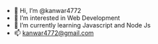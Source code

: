 - 👋 Hi, I’m @kanwar4772
- 👀 I’m interested in Web Development
- 🌱 I’m currently learning Javascript and Node Js
- 📫 kanwar4772@gmail.com

<!---
kanwar4772/kanwar4772 is a ✨ special ✨ repository because its `README.md` (this file) appears on your GitHub profile.
You can click the Preview link to take a look at your changes.
--->
